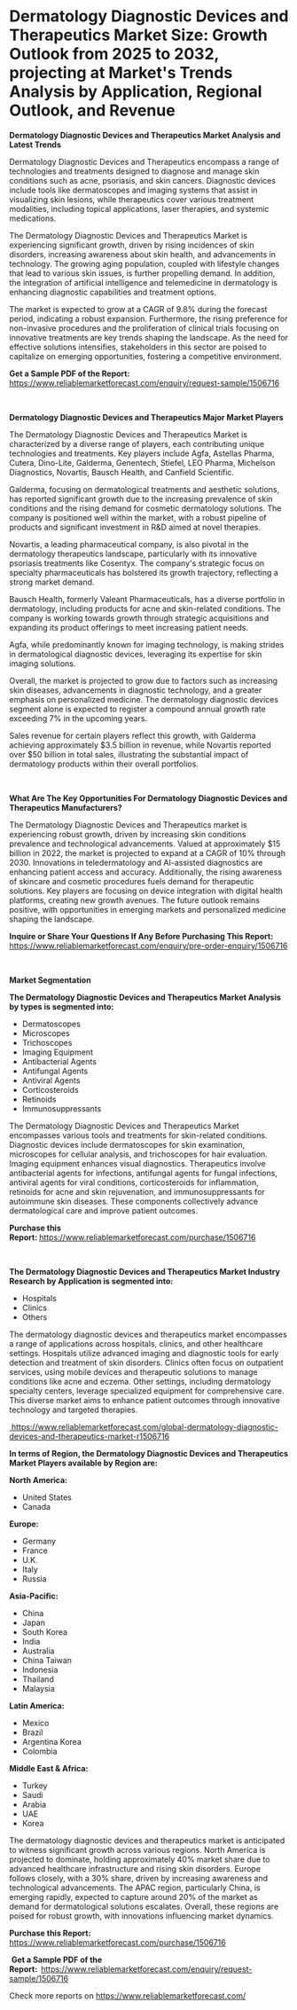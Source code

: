 <p><h1>Dermatology Diagnostic Devices and Therapeutics Market Size: Growth Outlook from 2025 to 2032, projecting at Market's Trends Analysis by Application, Regional Outlook, and Revenue</h1></p><p><strong>Dermatology Diagnostic Devices and Therapeutics Market Analysis and Latest Trends</strong></p>
<p><p>Dermatology Diagnostic Devices and Therapeutics encompass a range of technologies and treatments designed to diagnose and manage skin conditions such as acne, psoriasis, and skin cancers. Diagnostic devices include tools like dermatoscopes and imaging systems that assist in visualizing skin lesions, while therapeutics cover various treatment modalities, including topical applications, laser therapies, and systemic medications.</p><p>The Dermatology Diagnostic Devices and Therapeutics Market is experiencing significant growth, driven by rising incidences of skin disorders, increasing awareness about skin health, and advancements in technology. The growing aging population, coupled with lifestyle changes that lead to various skin issues, is further propelling demand. In addition, the integration of artificial intelligence and telemedicine in dermatology is enhancing diagnostic capabilities and treatment options.</p><p>The market is expected to grow at a CAGR of 9.8% during the forecast period, indicating a robust expansion. Furthermore, the rising preference for non-invasive procedures and the proliferation of clinical trials focusing on innovative treatments are key trends shaping the landscape. As the need for effective solutions intensifies, stakeholders in this sector are poised to capitalize on emerging opportunities, fostering a competitive environment.</p></p>
<p><strong>Get a Sample PDF of the Report:&nbsp;</strong> <a href="https://www.reliablemarketforecast.com/enquiry/request-sample/1506716?utm_campaign=3203&utm_medium=2&utm_source=Github&utm_content=ia&utm_term=23032025&utm_id=dermatology-diagnostic-devices-and-therapeutics">https://www.reliablemarketforecast.com/enquiry/request-sample/1506716</a></p>
<p>&nbsp;</p>
<p><strong>Dermatology Diagnostic Devices and Therapeutics Major Market Players</strong></p>
<p><p>The Dermatology Diagnostic Devices and Therapeutics Market is characterized by a diverse range of players, each contributing unique technologies and treatments. Key players include Agfa, Astellas Pharma, Cutera, Dino-Lite, Galderma, Genentech, Stiefel, LEO Pharma, Michelson Diagnostics, Novartis, Bausch Health, and Canfield Scientific.</p><p>Galderma, focusing on dermatological treatments and aesthetic solutions, has reported significant growth due to the increasing prevalence of skin conditions and the rising demand for cosmetic dermatology solutions. The company is positioned well within the market, with a robust pipeline of products and significant investment in R&D aimed at novel therapies.</p><p>Novartis, a leading pharmaceutical company, is also pivotal in the dermatology therapeutics landscape, particularly with its innovative psoriasis treatments like Cosentyx. The company's strategic focus on specialty pharmaceuticals has bolstered its growth trajectory, reflecting a strong market demand.</p><p>Bausch Health, formerly Valeant Pharmaceuticals, has a diverse portfolio in dermatology, including products for acne and skin-related conditions. The company is working towards growth through strategic acquisitions and expanding its product offerings to meet increasing patient needs.</p><p>Agfa, while predominantly known for imaging technology, is making strides in dermatological diagnostic devices, leveraging its expertise for skin imaging solutions.</p><p>Overall, the market is projected to grow due to factors such as increasing skin diseases, advancements in diagnostic technology, and a greater emphasis on personalized medicine. The dermatology diagnostic devices segment alone is expected to register a compound annual growth rate exceeding 7% in the upcoming years. </p><p>Sales revenue for certain players reflect this growth, with Galderma achieving approximately $3.5 billion in revenue, while Novartis reported over $50 billion in total sales, illustrating the substantial impact of dermatology products within their overall portfolios.</p></p>
<p>&nbsp;</p>
<p><strong>What Are The Key Opportunities For Dermatology Diagnostic Devices and Therapeutics Manufacturers?</strong></p>
<p><p>The Dermatology Diagnostic Devices and Therapeutics market is experiencing robust growth, driven by increasing skin conditions prevalence and technological advancements. Valued at approximately $15 billion in 2022, the market is projected to expand at a CAGR of 10% through 2030. Innovations in teledermatology and AI-assisted diagnostics are enhancing patient access and accuracy. Additionally, the rising awareness of skincare and cosmetic procedures fuels demand for therapeutic solutions. Key players are focusing on device integration with digital health platforms, creating new growth avenues. The future outlook remains positive, with opportunities in emerging markets and personalized medicine shaping the landscape.</p></p>
<p><strong>Inquire or Share Your Questions If Any Before Purchasing This Report:</strong> <a href="https://www.reliablemarketforecast.com/enquiry/pre-order-enquiry/1506716?utm_campaign=3203&utm_medium=2&utm_source=Github&utm_content=ia&utm_term=23032025&utm_id=dermatology-diagnostic-devices-and-therapeutics">https://www.reliablemarketforecast.com/enquiry/pre-order-enquiry/1506716</a></p>
<p>&nbsp;</p>
<p><strong>Market Segmentation</strong></p>
<p><strong>The Dermatology Diagnostic Devices and Therapeutics Market Analysis by types is segmented into:</strong></p>
<p><ul><li>Dermatoscopes</li><li>Microscopes</li><li>Trichoscopes</li><li>Imaging Equipment</li><li>Antibacterial Agents</li><li>Antifungal Agents</li><li>Antiviral Agents</li><li>Corticosteroids</li><li>Retinoids</li><li>Immunosuppressants</li></ul></p>
<p><p>The Dermatology Diagnostic Devices and Therapeutics Market encompasses various tools and treatments for skin-related conditions. Diagnostic devices include dermatoscopes for skin examination, microscopes for cellular analysis, and trichoscopes for hair evaluation. Imaging equipment enhances visual diagnostics. Therapeutics involve antibacterial agents for infections, antifungal agents for fungal infections, antiviral agents for viral conditions, corticosteroids for inflammation, retinoids for acne and skin rejuvenation, and immunosuppressants for autoimmune skin diseases. These components collectively advance dermatological care and improve patient outcomes.</p></p>
<p><strong>Purchase this Report:&nbsp;</strong><a href="https://www.reliablemarketforecast.com/purchase/1506716?utm_campaign=3203&utm_medium=2&utm_source=Github&utm_content=ia&utm_term=23032025&utm_id=dermatology-diagnostic-devices-and-therapeutics">https://www.reliablemarketforecast.com/purchase/1506716</a></p>
<p>&nbsp;</p>
<p><strong>The Dermatology Diagnostic Devices and Therapeutics Market Industry Research by Application is segmented into:</strong></p>
<p><ul><li>Hospitals</li><li>Clinics</li><li>Others</li></ul></p>
<p><p>The dermatology diagnostic devices and therapeutics market encompasses a range of applications across hospitals, clinics, and other healthcare settings. Hospitals utilize advanced imaging and diagnostic tools for early detection and treatment of skin disorders. Clinics often focus on outpatient services, using mobile devices and therapeutic solutions to manage conditions like acne and eczema. Other settings, including dermatology specialty centers, leverage specialized equipment for comprehensive care. This diverse market aims to enhance patient outcomes through innovative technology and targeted therapies.</p></p>
<p><a href="https://www.reliablemarketforecast.com/global-dermatology-diagnostic-devices-and-therapeutics-market-r1506716?utm_campaign=3203&utm_medium=2&utm_source=Github&utm_content=ia&utm_term=23032025&utm_id=dermatology-diagnostic-devices-and-therapeutics">&nbsp;https://www.reliablemarketforecast.com/global-dermatology-diagnostic-devices-and-therapeutics-market-r1506716</a></p>
<p><strong>In terms of Region, the Dermatology Diagnostic Devices and Therapeutics Market Players available by Region are:</strong></p>
<p>
    <p> <strong> North America: </strong>
        <ul>
            <li>United States</li>
            <li>Canada</li>
        </ul>
        </p> 
    <p> <strong> Europe: </strong>
        <ul>
            <li>Germany</li>
            <li>France</li>
            <li>U.K.</li>
            <li>Italy</li>
            <li>Russia</li>
        </ul>
        </p> 
    <p> <strong> Asia-Pacific: </strong>
        <ul>
            <li>China</li>
            <li>Japan</li>
            <li>South Korea</li>
            <li>India</li>
            <li>Australia</li>
            <li>China Taiwan</li>
            <li>Indonesia</li>
            <li>Thailand</li>
            <li>Malaysia</li>
        </ul>
        </p> 
    <p> <strong> Latin America: </strong>
        <ul>
            <li>Mexico</li>
            <li>Brazil</li>
            <li>Argentina Korea</li>
            <li>Colombia</li>
        </ul>
        </p> 
    <p> <strong> Middle East & Africa: </strong>
        <ul>
            <li>Turkey</li>
            <li>Saudi</li>
            <li>Arabia</li>
            <li>UAE</li>
            <li>Korea</li>
        </ul>
    </p>
    </p>
<p><p>The dermatology diagnostic devices and therapeutics market is anticipated to witness significant growth across various regions. North America is projected to dominate, holding approximately 40% market share due to advanced healthcare infrastructure and rising skin disorders. Europe follows closely, with a 30% share, driven by increasing awareness and technological advancements. The APAC region, particularly China, is emerging rapidly, expected to capture around 20% of the market as demand for dermatological solutions escalates. Overall, these regions are poised for robust growth, with innovations influencing market dynamics.</p></p>
<p><strong>Purchase this Report: </strong><a href="https://www.reliablemarketforecast.com/purchase/1506716?utm_campaign=3203&utm_medium=2&utm_source=Github&utm_content=ia&utm_term=23032025&utm_id=dermatology-diagnostic-devices-and-therapeutics">https://www.reliablemarketforecast.com/purchase/1506716</a></p>
<p>&nbsp;<strong>Get a Sample PDF of the Report:&nbsp;&nbsp;</strong><a href="https://www.reliablemarketforecast.com/enquiry/request-sample/1506716?utm_campaign=3203&utm_medium=2&utm_source=Github&utm_content=ia&utm_term=23032025&utm_id=dermatology-diagnostic-devices-and-therapeutics">https://www.reliablemarketforecast.com/enquiry/request-sample/1506716</a></p>
<p><strong></strong></p>
<p>Check more reports on <a href="https://www.reliablemarketforecast.com/?utm_campaign=3203&utm_medium=2&utm_source=Github&utm_content=ia&utm_term=23032025&utm_id=dermatology-diagnostic-devices-and-therapeutics">https://www.reliablemarketforecast.com/</a></p>